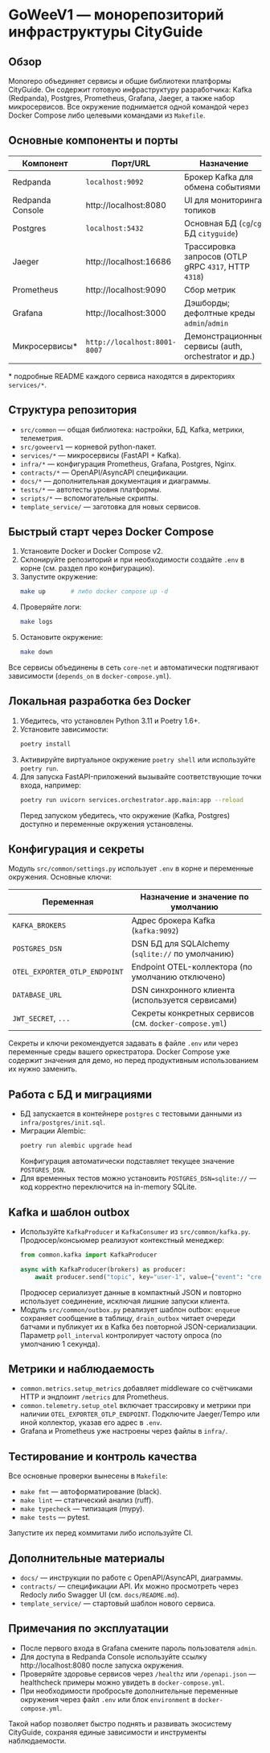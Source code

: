 # GoWeeV1 — монорепозиторий инфраструктуры CityGuide

## Обзор
Monorepo объединяет сервисы и общие библиотеки платформы CityGuide. Он содержит
готовую инфраструктуру разработчика: Kafka (Redpanda), Postgres, Prometheus,
Grafana, Jaeger, а также набор микросервисов. Все окружение поднимается одной
командой через Docker Compose либо целевыми командами из `Makefile`.

## Основные компоненты и порты
| Компонент              | Порт/URL                     | Назначение                                             |
|------------------------|------------------------------|--------------------------------------------------------|
| Redpanda               | `localhost:9092`             | Брокер Kafka для обмена событиями                      |
| Redpanda Console       | http://localhost:8080        | UI для мониторинга топиков                             |
| Postgres               | `localhost:5432`             | Основная БД (`cg`/`cg`, БД `cityguide`)                |
| Jaeger                 | http://localhost:16686       | Трассировка запросов (OTLP gRPC `4317`, HTTP `4318`)   |
| Prometheus             | http://localhost:9090        | Сбор метрик                                            |
| Grafana                | http://localhost:3000        | Дэшборды; дефолтные креды `admin`/`admin`              |
| Микросервисы*          | `http://localhost:8001-8007` | Демонстрационные сервисы (auth, orchestrator и др.)    |

\* подробные README каждого сервиса находятся в директориях `services/*`.

## Структура репозитория
- `src/common` — общая библиотека: настройки, БД, Kafka, метрики, телеметрия.
- `src/goweerv1` — корневой python-пакет.
- `services/*` — микросервисы (FastAPI + Kafka).
- `infra/*` — конфигурация Prometheus, Grafana, Postgres, Nginx.
- `contracts/*` — OpenAPI/AsyncAPI спецификации.
- `docs/*` — дополнительная документация и диаграммы.
- `tests/*` — автотесты уровня платформы.
- `scripts/*` — вспомогательные скрипты.
- `template_service/` — заготовка для новых сервисов.

## Быстрый старт через Docker Compose
1. Установите Docker и Docker Compose v2.
2. Склонируйте репозиторий и при необходимости создайте `.env` в корне (см.
   раздел про конфигурацию).
3. Запустите окружение:
   ```bash
   make up       # либо docker compose up -d
   ```
4. Проверяйте логи:
   ```bash
   make logs
   ```
5. Остановите окружение:
   ```bash
   make down
   ```

Все сервисы объединены в сеть `core-net` и автоматически подтягивают зависимости
(`depends_on` в `docker-compose.yml`).

## Локальная разработка без Docker
1. Убедитесь, что установлен Python 3.11 и Poetry 1.6+.
2. Установите зависимости:
   ```bash
   poetry install
   ```
3. Активируйте виртуальное окружение `poetry shell` или используйте `poetry run`.
4. Для запуска FastAPI-приложений вызывайте соответствующие точки входа, например:
   ```bash
   poetry run uvicorn services.orchestrator.app.main:app --reload
   ```
   Перед запуском убедитесь, что окружение (Kafka, Postgres) доступно и переменные
   окружения установлены.

## Конфигурация и секреты
Модуль `src/common/settings.py` использует `.env` в корне и переменные
окружения. Основные ключи:

| Переменная                             | Назначение и значение по умолчанию               |
|----------------------------------------|--------------------------------------------------|
| `KAFKA_BROKERS`                        | Адрес брокера Kafka (`kafka:9092`)               |
| `POSTGRES_DSN`                         | DSN БД для SQLAlchemy (`sqlite://` по умолчанию) |
| `OTEL_EXPORTER_OTLP_ENDPOINT`          | Endpoint OTEL-коллектора (по умолчанию отключено)|
| `DATABASE_URL`                         | DSN синхронного клиента (используется сервисами) |
| `JWT_SECRET`, `...`                    | Секреты конкретных сервисов (см. `docker-compose.yml`)|

Секреты и ключи рекомендуется задавать в файле `.env` или через переменные
среды вашего оркестратора. Docker Compose уже содержит значения для демо,
но перед продуктивным использованием их нужно заменить.

## Работа с БД и миграциями
- БД запускается в контейнере `postgres` с тестовыми данными из
  `infra/postgres/init.sql`.
- Миграции Alembic:
  ```bash
  poetry run alembic upgrade head
  ```
  Конфигурация автоматически подставляет текущее значение `POSTGRES_DSN`.
- Для временных тестов можно установить `POSTGRES_DSN=sqlite://` — код корректно
  переключится на in-memory SQLite.

## Kafka и шаблон outbox
- Используйте `KafkaProducer` и `KafkaConsumer` из `src/common/kafka.py`.
  Продюсер/консьюмер реализуют контекстный менеджер: 
  ```python
  from common.kafka import KafkaProducer

  async with KafkaProducer(brokers) as producer:
      await producer.send("topic", key="user-1", value={"event": "created"})
  ```
  Продюсер сериализует данные в компактный JSON и повторно использует соединение,
  исключая лишние запуски клиента.
- Модуль `src/common/outbox.py` реализует шаблон outbox: `enqueue` сохраняет
  сообщение в таблицу, `drain_outbox` читает очереди батчами и публикует их в
  Kafka без повторной JSON-сериализации. Параметр `poll_interval` контролирует
  частоту опроса (по умолчанию 1 секунда).

## Метрики и наблюдаемость
- `common.metrics.setup_metrics` добавляет middleware со счётчиками HTTP и
  эндпоинт `/metrics` для Prometheus.
- `common.telemetry.setup_otel` включает трассировку и метрики при наличии
  `OTEL_EXPORTER_OTLP_ENDPOINT`. Подключите Jaeger/Tempo или иной коллектор,
  указав его адрес в `.env`.
- Grafana и Prometheus уже настроены через файлы в `infra/`.

## Тестирование и контроль качества
Все основные проверки вынесены в `Makefile`:
- `make fmt` — автоформатирование (black).
- `make lint` — статический анализ (ruff).
- `make typecheck` — типизация (mypy).
- `make tests` — pytest.

Запустите их перед коммитами либо используйте CI.

## Дополнительные материалы
- `docs/` — инструкции по работе с OpenAPI/AsyncAPI, диаграммы.
- `contracts/` — спецификации API. Их можно просмотреть через Redocly либо
  Swagger UI (см. `docs/README.md`).
- `template_service/` — стартовый шаблон нового сервиса.

## Примечания по эксплуатации
- После первого входа в Grafana смените пароль пользователя `admin`.
- Для доступа в Redpanda Console используйте ссылку
  http://localhost:8080 после запуска окружения.
- Проверяйте здоровье сервисов через `/healthz` или `/openapi.json` — healthcheck
  примеры можно увидеть в `docker-compose.yml`.
- При необходимости пробросьте дополнительные переменные окружения через файл
  `.env` или блок `environment` в `docker-compose.yml`.

Такой набор позволяет быстро поднять и развивать экосистему CityGuide, сохраняя
единые зависимости и инструменты наблюдаемости.
